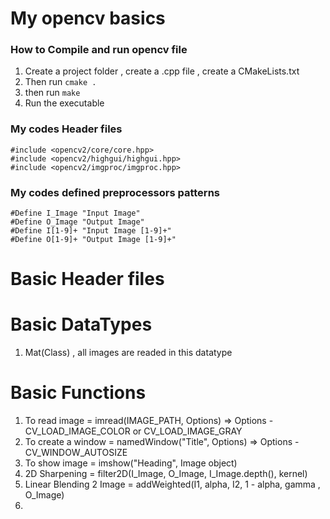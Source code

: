 # My opencv basics

### How to Compile and run opencv file

1. Create a project folder , create a .cpp file , create a CMakeLists.txt
2. Then run `cmake .`
3. then run `make`
4. Run the executable


### My codes Header files
`#include <opencv2/core/core.hpp>`<br>
`#include <opencv2/highgui/highgui.hpp>`<br>
`#include <opencv2/imgproc/imgproc.hpp>`<br>

### My codes defined preprocessors patterns
`#Define I_Image "Input Image"`<br>
`#Define O_Image "Output Image"`<br>
`#Define I[1-9]+ "Input Image [1-9]+"`<br>
`#Define O[1-9]+ "Output Image [1-9]+"`<br>

# Basic Header files


# Basic DataTypes

1. Mat(Class) , all images are readed in this datatype


# Basic Functions

1. To read image = imread(IMAGE_PATH, Options) => Options - CV_LOAD_IMAGE_COLOR or CV_LOAD_IMAGE_GRAY
2. To create a window = namedWindow("Title", Options) => Options - CV_WINDOW_AUTOSIZE
3. To show image = imshow("Heading", Image object)
4. 2D Sharpening = filter2D(I_Image, O_Image, I_Image.depth(), kernel)
5. Linear Blending 2 Image = addWeighted(I1, alpha, I2, 1 - alpha, gamma , O_Image)
6.
